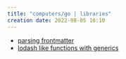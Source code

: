 ```yaml
---
title: "computers/go | libraries"
creation date: 2022-08-05 16:10
---
```


- [parsing frontmatter](https://github.com/adrg/frontmatter)
- [lodash like functions with generics](https://github.com/samber/lo)